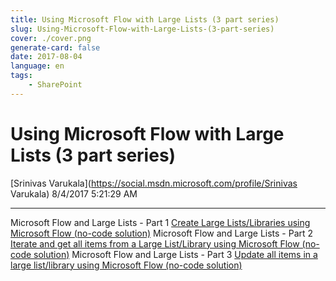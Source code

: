 ```yaml
---
title: Using Microsoft Flow with Large Lists (3 part series)
slug: Using-Microsoft-Flow-with-Large-Lists-(3-part-series)
cover: ./cover.png
generate-card: false
date: 2017-08-04
language: en
tags:
    - SharePoint
---
```


  

Using Microsoft Flow with Large Lists (3 part series)
=====================================================

[Srinivas Varukala](https://social.msdn.microsoft.com/profile/Srinivas Varukala) 8/4/2017 5:21:29 AM

* * *

Microsoft Flow and Large Lists - Part 1 [Create Large Lists/Libraries using Microsoft Flow (no-code solution)](https://blogs.msdn.microsoft.com/svarukala/2017/08/04/create-large-lists-using-microsoft-flow-no-code-solution/) Microsoft Flow and Large Lists - Part 2 [Iterate and get all items from a Large List/Library using Microsoft Flow (no-code solution)](https://blogs.msdn.microsoft.com/svarukala/2017/08/08/iterate-and-get-all-items-from-a-sharepoint-large-list-or-library-using-microsoft-flow-no-code-solution/) Microsoft Flow and Large Lists - Part 3 [Update all items in a large list/library using Microsoft Flow (no-code solution)](https://blogs.msdn.microsoft.com/svarukala/2017/08/17/update-all-items-in-a-large-listlibrary-using-microsoft-flow-no-code-solution/)